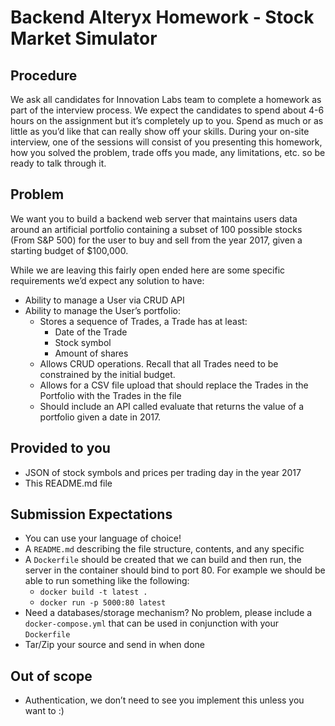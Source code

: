 # Backend Alteryx Homework - Stock Market Simulator #

## Procedure ##

We ask all candidates for Innovation Labs team to complete a homework as part
of the interview process. We expect the candidates to spend about 4-6 hours on
the assignment but it’s completely up to you. Spend as much or as little as
you’d like that can really show off your skills. During your on-site interview,
one of the sessions will consist of you presenting this homework, how you
solved the problem, trade offs you made, any limitations, etc. so be ready to
talk through it.

## Problem ##

We want you to build a backend web server that maintains users data around an
artificial portfolio containing a subset of 100 possible stocks (From S&P 500)
for the user to buy and sell from the year 2017, given a starting budget of
$100,000.

While we are leaving this fairly open ended here are some specific requirements
we’d expect any solution to have:

* Ability to manage a User via CRUD API
* Ability to manage the User’s portfolio:
    * Stores a sequence of Trades, a Trade has at least:
        * Date of the Trade
        * Stock symbol
        * Amount of shares 
    * Allows CRUD operations. Recall that all Trades need to be constrained by the
        initial budget.
    * Allows for a CSV file upload that should replace the Trades in the Portfolio
        with the Trades in the file
    * Should include an API called evaluate that returns the value of a portfolio
        given a date in 2017.


## Provided to you ##
* JSON of stock symbols and prices per trading day in the year 2017
* This README.md file


## Submission Expectations ##
* You can use your language of choice! 
* A `README.md` describing the file structure, contents, and any specific
* A `Dockerfile` should be created that we can build and then run, the server in the
    container should bind to port 80. For example we should be able to run something
    like the following:
    * `docker build -t latest .`
    * `docker run -p 5000:80 latest`
* Need a databases/storage mechanism? No problem, please include a
    `docker-compose.yml` that can be used in conjunction with your `Dockerfile`
* Tar/Zip your source and send in when done


## Out of scope ##
* Authentication, we don’t need to see you implement this unless you want to :)

